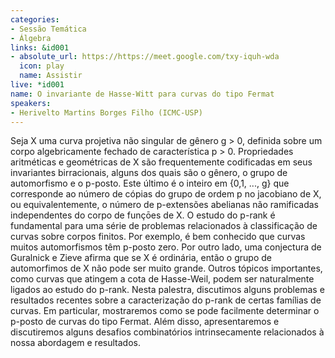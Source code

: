 ```yaml
---
categories:
- Sessão Temática
- Álgebra
links: &id001
- absolute_url: https://https://meet.google.com/txy-iquh-wda
  icon: play
  name: Assistir
live: *id001
name: O invariante de Hasse-Witt para curvas do tipo Fermat
speakers:
- Herivelto Martins Borges Filho (ICMC-USP)
---
```


Seja X uma curva projetiva não singular de gênero g > 0, definida sobre um corpo algebricamente fechado de característica p > 0. Propriedades aritméticas e geométricas de X são frequentemente codificadas em seus invariantes birracionais, alguns dos quais são o gênero, o grupo de automorfismo e o p-posto. Este último é o inteiro em {0,1, ..., g} que corresponde ao número de cópias do grupo de ordem p no jacobiano de X, ou equivalentemente, o número de p-extensões abelianas não ramificadas independentes do corpo  de funçōes de X.  O estudo do p-rank é fundamental para uma série de problemas relacionados à classificação de curvas sobre corpos finitos. Por exemplo, é bem conhecido que curvas muitos automorfismos têm  p-posto zero. Por outro lado, uma conjectura de Guralnick e Zieve afirma que se X é ordinária,  então o grupo de automorfimos de X não pode ser muito grande. Outros tópicos importantes, como curvas que atingem a cota de Hasse-Weil, podem ser naturalmente ligados ao estudo do p-rank.  Nesta palestra, discutimos alguns problemas e resultados recentes sobre a caracterização do p-rank de certas famílias de curvas. Em particular, mostraremos como se pode facilmente determinar  o p-posto de curvas do tipo Fermat. Além disso, apresentaremos e discutiremos alguns desafios combinatórios intrinsecamente relacionados à nossa abordagem e resultados.
